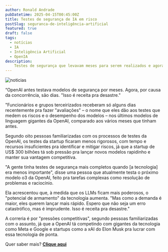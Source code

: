 ```yaml
---
author: Ronald Andrade
pubDatetime: 2025-04-15T00:45:00Z
title: Testes de segurança de IA em risco 
postSlug: seguranca-de-inteligência-artificial
featured: true
draft: false
tags:
  - notícias
  - IA
  - Inteligência Artificial
  - OpenIA
description:
    Testes de segurança que levavam meses para serem realizados e agora levam semanas na openAI tem levantado questionamentos sobre os riscos que isso pode causar. Com mercado competitivo, pesquisadores estão preocupados com o potencial catastrófico que isso pode acarretar. 
---
```


![noticias](@assets/images/seguranca_openia.jpeg)

“OpenAI antes testava modelos de segurança por meses. Agora, por causa da concorrência, são dias. "Isso é receita pra desastre."

"Funcionários e grupos terceirizados receberam só alguns dias recentemente pra fazer "avaliações" –  o nome que eles dão aos testes que medem os riscos e o desempenho dos modelos – nos últimos modelos de linguagem gigantes da OpenAI,  comparado aos vários meses que tinham antes.

Segundo oito pessoas familiarizadas com os processos de testes da OpenAI, os testes da startup ficaram menos rigorosos, com tempo e recursos insuficientes pra identificar e mitigar riscos, já que a startup de US$ 300 bilhões tá sob pressão pra lançar novos modelos rapidinho e manter sua vantagem competitiva.

"A gente tinha testes de segurança mais completos quando [a tecnologia] era menos importante", disse uma pessoa que atualmente testa o próximo modelo o3 da OpenAI,  feito pra tarefas complexas como resolução de problemas e raciocínio.

Ela acrescentou que, à medida que os LLMs ficam mais poderosos, o "potencial de armamento" da tecnologia aumenta. "Mas como a demanda é maior, eles querem lançar mais rápido. Espero que não seja um erro catastrófico, mas é imprudente.  Isso é receita pra desastre."

A correria é por "pressões competitivas", segundo pessoas familiarizadas com o assunto, já que a OpenAI tá competindo com gigantes da tecnologia como Meta e Google e startups como a xAI do Elon Musk pra lucrar com essa tecnologia de ponta.

Quer saber mais? **[Clique aqui](https://www.ft.com/content/8253b66e-ade7-4d1f-993b-2d0779c7e7d8)**